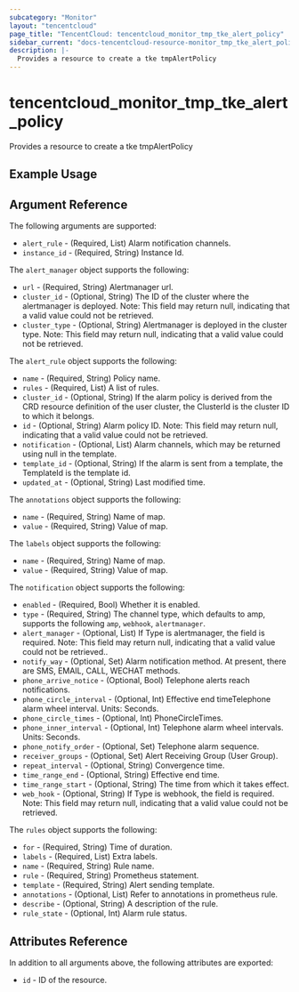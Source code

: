 ```yaml
---
subcategory: "Monitor"
layout: "tencentcloud"
page_title: "TencentCloud: tencentcloud_monitor_tmp_tke_alert_policy"
sidebar_current: "docs-tencentcloud-resource-monitor_tmp_tke_alert_policy"
description: |-
  Provides a resource to create a tke tmpAlertPolicy
---
```


# tencentcloud_monitor_tmp_tke_alert_policy

Provides a resource to create a tke tmpAlertPolicy

## Example Usage



## Argument Reference

The following arguments are supported:

* `alert_rule` - (Required, List) Alarm notification channels.
* `instance_id` - (Required, String) Instance Id.

The `alert_manager` object supports the following:

* `url` - (Required, String) Alertmanager url.
* `cluster_id` - (Optional, String) The ID of the cluster where the alertmanager is deployed. Note: This field may return null, indicating that a valid value could not be retrieved.
* `cluster_type` - (Optional, String) Alertmanager is deployed in the cluster type. Note: This field may return null, indicating that a valid value could not be retrieved.

The `alert_rule` object supports the following:

* `name` - (Required, String) Policy name.
* `rules` - (Required, List) A list of rules.
* `cluster_id` - (Optional, String) If the alarm policy is derived from the CRD resource definition of the user cluster, the ClusterId is the cluster ID to which it belongs.
* `id` - (Optional, String) Alarm policy ID. Note: This field may return null, indicating that a valid value could not be retrieved.
* `notification` - (Optional, List) Alarm channels, which may be returned using null in the template.
* `template_id` - (Optional, String) If the alarm is sent from a template, the TemplateId is the template id.
* `updated_at` - (Optional, String) Last modified time.

The `annotations` object supports the following:

* `name` - (Required, String) Name of map.
* `value` - (Required, String) Value of map.

The `labels` object supports the following:

* `name` - (Required, String) Name of map.
* `value` - (Required, String) Value of map.

The `notification` object supports the following:

* `enabled` - (Required, Bool) Whether it is enabled.
* `type` - (Required, String) The channel type, which defaults to amp, supports the following `amp`, `webhook`, `alertmanager`.
* `alert_manager` - (Optional, List) If Type is alertmanager, the field is required. Note: This field may return null, indicating that a valid value could not be retrieved..
* `notify_way` - (Optional, Set) Alarm notification method. At present, there are SMS, EMAIL, CALL, WECHAT methods.
* `phone_arrive_notice` - (Optional, Bool) Telephone alerts reach notifications.
* `phone_circle_interval` - (Optional, Int) Effective end timeTelephone alarm wheel interval. Units: Seconds.
* `phone_circle_times` - (Optional, Int) PhoneCircleTimes.
* `phone_inner_interval` - (Optional, Int) Telephone alarm wheel intervals. Units: Seconds.
* `phone_notify_order` - (Optional, Set) Telephone alarm sequence.
* `receiver_groups` - (Optional, Set) Alert Receiving Group (User Group).
* `repeat_interval` - (Optional, String) Convergence time.
* `time_range_end` - (Optional, String) Effective end time.
* `time_range_start` - (Optional, String) The time from which it takes effect.
* `web_hook` - (Optional, String) If Type is webhook, the field is required. Note: This field may return null, indicating that a valid value could not be retrieved.

The `rules` object supports the following:

* `for` - (Required, String) Time of duration.
* `labels` - (Required, List) Extra labels.
* `name` - (Required, String) Rule name.
* `rule` - (Required, String) Prometheus statement.
* `template` - (Required, String) Alert sending template.
* `annotations` - (Optional, List) Refer to annotations in prometheus rule.
* `describe` - (Optional, String) A description of the rule.
* `rule_state` - (Optional, Int) Alarm rule status.

## Attributes Reference

In addition to all arguments above, the following attributes are exported:

* `id` - ID of the resource.



